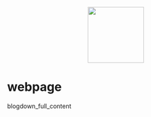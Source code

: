 <p align="center">
    <img src="https://img.shields.io/github/followers/EhoumanEvans?style=social"
        height="130">


# webpage
 blogdown_full_content
